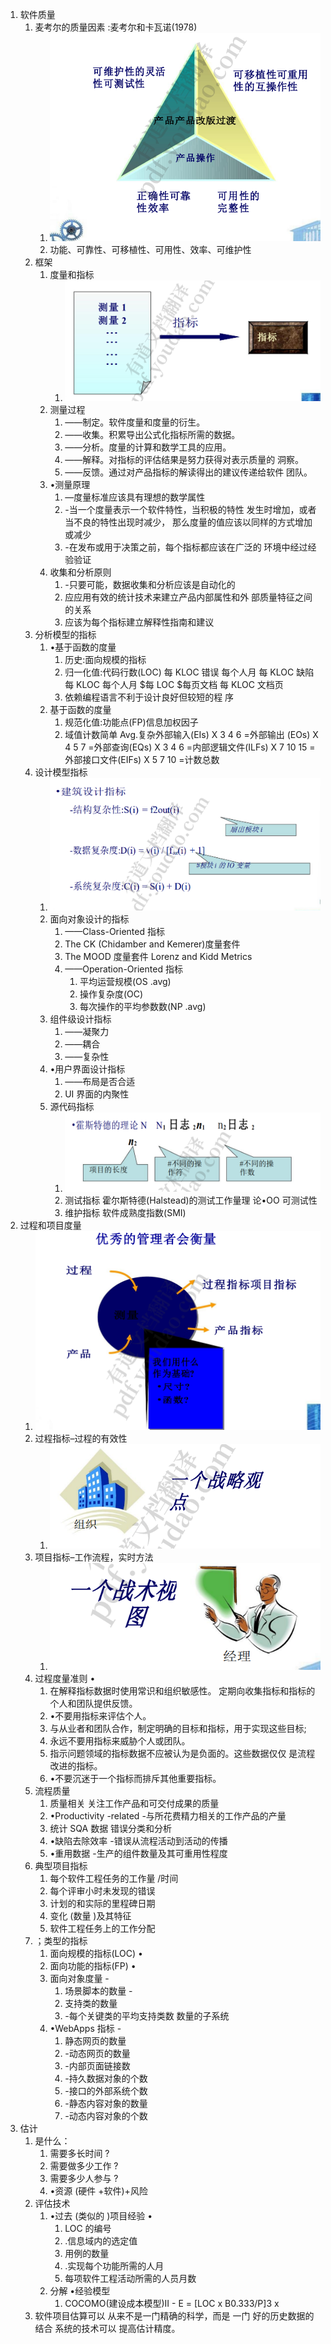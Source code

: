 1. 软件质量
   1. 麦考尔的质量因素 :麦考尔和卡瓦诺(1978)
      1. ![image-20220827121049577](res/18.软件质量/image-20220827121049577.png)
      2. 功能、可靠性、可移植性、可用性、效率、可维护性
   2. 框架
      1. 度量和指标
         1. ![image-20220827121249103](res/18.软件质量/image-20220827121249103.png)
      2. 测量过程 
         1. ——制定。软件度量和度量的衍生。 
         2. ——收集。积累导出公式化指标所需的数据。 
         3. ——分析。度量的计算和数学工具的应用。 
         4. ——解释。对指标的评估结果是努力获得对表示质量的 洞察。 
         5. ——反馈。通过对产品指标的解读得出的建议传递给软件 团队。
      3. •测量原理 
         1. —度量标准应该具有理想的数学属性 
         2. -当一个度量表示一个软件特性，当积极的特性 发生时增加，或者当不良的特性出现时减少， 那么度量的值应该以同样的方式增加或减少 
         3. -在发布或用于决策之前，每个指标都应该在广泛的 环境中经过经验验证
      4. 收集和分析原则 
         1. -只要可能，数据收集和分析应该是自动化的
         2.  应应用有效的统计技术来建立产品内部属性和外 部质量特征之间的关系 
         3. 应该为每个指标建立解释性指南和建议
   3. 分析模型的指标
      1. •基于函数的度量
         1.  历史:面向规模的指标 
         2. 归一化值:代码行数(LOC) 每 KLOC 错误 每个人月 每 KLOC 缺陷 每 KLOC 每个人月 $每 LOC $每页文档 每 KLOC 文档页
         3.  依赖编程语言不利于设计良好但较短的程 序
      2. 基于函数的度量 
         1. 规范化值:功能点(FP)信息加权因子 
         2. 域值计数简单 Avg.复杂外部输入(EIs) X 3 4 6 =外部输出 (EOs) X 4 5 7 =外部查询(EQs) X 3 4 6 =内部逻辑文件(ILFs) X  7 10 15 =外部接口文件(EIFs) X 5 7 10 =计数总数
   4. 设计模型指标
      1. ![image-20220827121503611](res/18.软件质量/image-20220827121503611.png)
      2. 面向对象设计的指标
         1.  ——Class-Oriented 指标 
         2. The CK (Chidamber and Kemerer)度量套件 
         3. The  MOOD 度量套件 Lorenz and Kidd  Metrics 
         4. ——Operation-Oriented 指标 
            1. 平均运营规模(OS .avg) 
            2. 操作复杂度(OC) 
            3. 每次操作的平均参数数(NP .avg)
      3. 组件级设计指标 
         1. ——凝聚力
         2.  ——耦合
         3.  ——复杂性 
      4. •用户界面设计指标 
         1. ——布局是否合适 
         2.  UI 界面的内聚性
      5. 源代码指标
         1. ![image-20220827121629225](res/18.软件质量/image-20220827121629225.png)
         2.  测试指标 霍尔斯特德(Halstead)的测试工作量理 论•OO 可测试性 
         3. 维护指标 软件成熟度指数(SMI)
2. 过程和项目度量
   1. ![image-20220827121713727](res/18.软件质量/image-20220827121713727.png)
   2. 过程指标–过程的有效性
      1. ![image-20220827121736624](res/18.软件质量/image-20220827121736624.png)
   3. 项目指标–工作流程，实时方法
      1. ![image-20220827121750375](res/18.软件质量/image-20220827121750375.png)
   4. 过程度量准则 •
      1. 在解释指标数据时使用常识和组织敏感性。 定期向收集指标和指标的个人和团队提供反馈。
      2.  •不要用指标来评估个人。
         1.  与从业者和团队合作，制定明确的目标和指标，用于实现这些目标; 
         2. 永远不要用指标来威胁个人或团队。 
         3. 指示问题领域的指标数据不应被认为是负面的。这些数据仅仅 是流程改进的指标。
      3.  •不要沉迷于一个指标而排斥其他重要指标。
   5. 流程质量
      1. 质量相关 关注工作产品和可交付成果的质量 
      2. •Productivity -related -与所花费精力相关的工作产品的产量 
      3. 统计 SQA 数据 错误分类和分析 
      4. •缺陷去除效率 -错误从流程活动到活动的传播
      5.  •重用数据 -生产的组件数量及其可重用性程度
   6. 典型项目指标 
      1. 每个软件工程任务的工作量 /时间
      2.  每个评审小时未发现的错误 
      3. 计划的和实际的里程碑日期
      4.  变化 (数量 )及其特征 
      5. 软件工程任务上的工作分配
   7. ；类型的指标
      1. 面向规模的指标(LOC) •
      2. 面向功能的指标(FP) •
      3. 面向对象度量 -
         1. 场景脚本的数量 -
         2. 支持类的数量 
         3. -每个关键类的平均支持类数 数量的子系统 
      4. •WebApps 指标 -
         1. 静态网页的数量 
         2. -动态网页的数量
         3.  -内部页面链接数
         4.  -持久数据对象的个数 
         5. -接口的外部系统个数 
         6. -静态内容对象的数量 
         7. -动态内容对象的个数
3. 估计
   1. 是什么：
      1. 需要多长时间 ? 
      2. 需要做多少工作 ?
      3.  需要多少人参与 ?
      4.  •资源 (硬件 +软件)+风险
   2. 评估技术
      1. •过去 (类似的 )项目经验 •
         1. LOC 的编号
         2. .信息域内的选定值
         3. 用例的数量 
         4. .实现每个功能所需的人月
         5. 每项软件工程活动所需的人员月数
      2. 分解 •经验模型
         1. COCOMO(建设成本模型)II - E = [LOC x B0.333/P]3 x 
   3. 软件项目估算可以 从来不是一门精确的科学，而是 一门 好的历史数据的结合 系统的技术可以 提高估计精度。